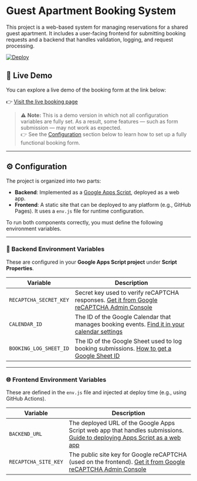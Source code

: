 # Guest Apartment Booking System

This project is a web-based system for managing reservations for a shared guest apartment. It includes a user-facing frontend for submitting booking requests and a backend that handles validation, logging, and request processing.

[![Deploy](https://img.shields.io/badge/GitHub%20Pages-live-brightgreen?style=flat&logo=github)](https://fedluc.github.io/book-guest-apartment/)

## 🚀 Live Demo

You can explore a live demo of the booking form at the link below:

👉 [Visit the live booking page](https://fedluc.github.io/book-guest-apartment/)

> ⚠️ **Note:** This is a demo version in which not all configuration variables are fully set. As a result, some features — such as form submission — may not work as expected.  
> 👉 See the [Configuration](#️-configuration) section below to learn how to set up a fully functional booking form.

---

## ⚙️ Configuration

The project is organized into two parts:

- **Backend**: Implemented as a [Google Apps Script](https://developers.google.com/apps-script), deployed as a web app.
- **Frontend**: A static site that can be deployed to any platform (e.g., GitHub Pages). It uses a `env.js` file for runtime configuration.

To run both components correctly, you must define the following environment variables.

---

### 🔐 Backend Environment Variables

These are configured in your **Google Apps Script project** under **Script Properties**.

| Variable | Description |
|----------|-------------|
| `RECAPTCHA_SECRET_KEY` | Secret key used to verify reCAPTCHA responses. [Get it from Google reCAPTCHA Admin Console](https://www.google.com/recaptcha/admin/create) |
| `CALENDAR_ID` | The ID of the Google Calendar that manages booking events. [Find it in your calendar settings](https://support.google.com/calendar/answer/37083?hl=en) |
| `BOOKING_LOG_SHEET_ID` | The ID of the Google Sheet used to log booking submissions. [How to get a Google Sheet ID](https://spreadsheet.dev/how-to-find-the-id-of-a-google-spreadsheet) |

---

### 🌐 Frontend Environment Variables

These are defined in the `env.js` file and injected at deploy time (e.g., using GitHub Actions).

| Variable | Description |
|----------|-------------|
| `BACKEND_URL` | The deployed URL of the Google Apps Script web app that handles submissions. [Guide to deploying Apps Script as a web app](https://developers.google.com/apps-script/guides/web) |
| `RECAPTCHA_SITE_KEY` | The public site key for Google reCAPTCHA (used on the frontend). [Get it from Google reCAPTCHA Admin Console](https://www.google.com/recaptcha/admin/create) |
